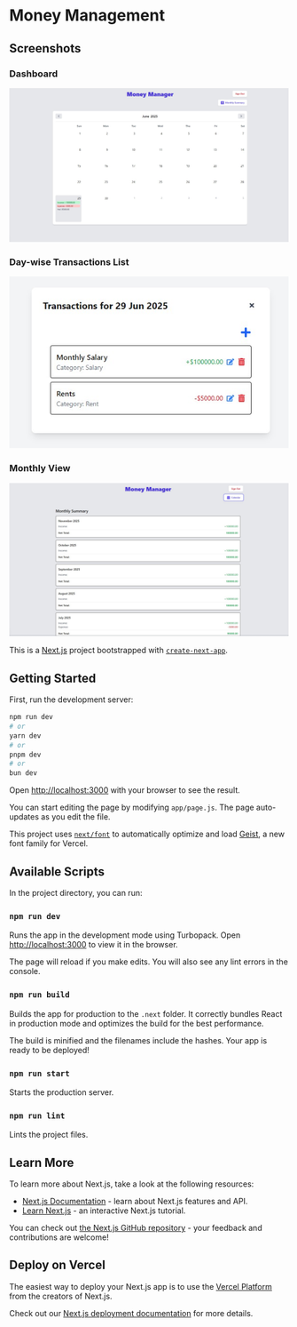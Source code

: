 # Money Management

## Screenshots

### Dashboard
![Dashboard](./public/dashboard.jpg)

### Day-wise Transactions List
![Day-wise Transactions List](./public/day_wise_transactions_list.jpg)

### Monthly View
![Monthly View](./public/monthly_view.jpg)

This is a [Next.js](httpss://nextjs.org) project bootstrapped with [`create-next-app`](httpss://github.com/vercel/next.js/tree/canary/packages/create-next-app).

## Getting Started

First, run the development server:

```bash
npm run dev
# or
yarn dev
# or
pnpm dev
# or
bun dev
```

Open [http://localhost:3000](http://localhost:3000) with your browser to see the result.

You can start editing the page by modifying `app/page.js`. The page auto-updates as you edit the file.

This project uses [`next/font`](httpss://nextjs.org/docs/app/building-your-application/optimizing/fonts) to automatically optimize and load [Geist](httpss://vercel.com/font), a new font family for Vercel.

## Available Scripts

In the project directory, you can run:

### `npm run dev`

Runs the app in the development mode using Turbopack.
Open [http://localhost:3000](http://localhost:3000) to view it in the browser.

The page will reload if you make edits.
You will also see any lint errors in the console.

### `npm run build`

Builds the app for production to the `.next` folder.
It correctly bundles React in production mode and optimizes the build for the best performance.

The build is minified and the filenames include the hashes.
Your app is ready to be deployed!

### `npm run start`

Starts the production server.

### `npm run lint`

Lints the project files.

## Learn More

To learn more about Next.js, take a look at the following resources:

- [Next.js Documentation](httpss://nextjs.org/docs) - learn about Next.js features and API.
- [Learn Next.js](httpss://nextjs.org/learn) - an interactive Next.js tutorial.

You can check out [the Next.js GitHub repository](httpss://github.com/vercel/next.js) - your feedback and contributions are welcome!

## Deploy on Vercel

The easiest way to deploy your Next.js app is to use the [Vercel Platform](httpss://vercel.com/new?utm_medium=default-template&filter=next.js&utm_source=create-next-app&utm_campaign=create-next-app-readme) from the creators of Next.js.

Check out our [Next.js deployment documentation](httpss://nextjs.org/docs/app/building-your-application/deploying) for more details.